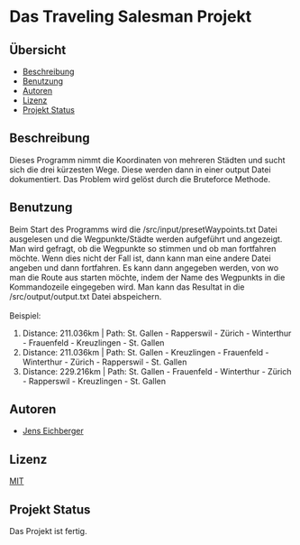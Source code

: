 # Das Traveling Salesman Projekt

## Übersicht
- [Beschreibung](#beschreibung)
- [Benutzung](#benutzung)
- [Autoren](#autoren)
- [Lizenz](#lizenz)
- [Projekt Status](#projekt-status)

## Beschreibung
Dieses Programm nimmt die Koordinaten von mehreren Städten und sucht sich die drei kürzesten Wege. 
Diese werden dann in einer output Datei dokumentiert. Das Problem wird gelöst durch die Bruteforce Methode.<br> 

## Benutzung
Beim Start des Programms wird die /src/input/presetWaypoints.txt Datei ausgelesen und die Wegpunkte/Städte werden aufgeführt und angezeigt. 
Man wird gefragt, ob die Wegpunkte so stimmen und ob man fortfahren möchte. Wenn dies nicht der Fall ist, dann kann man eine andere Datei angeben und dann fortfahren. 
Es kann dann angegeben werden, von wo man die Route aus starten möchte, indem der Name des Wegpunkts in die Kommandozeile eingegeben wird. 
Man kann das Resultat in die /src/output/output.txt Datei abspeichern.
<br><br>
Beispiel: <br>
1. Distance: 211.036km | Path: St. Gallen - Rapperswil - Zürich - Winterthur - Frauenfeld - Kreuzlingen - St. Gallen 
 2. Distance: 211.036km | Path: St. Gallen - Kreuzlingen - Frauenfeld - Winterthur - Zürich - Rapperswil - St. Gallen
 3. Distance: 229.216km | Path: St. Gallen - Frauenfeld - Winterthur - Zürich - Rapperswil - Kreuzlingen - St. Gallen

## Autoren
- [Jens Eichberger](https://github.com/Nexterbyby)

## Lizenz
[MIT](https://choosealicense.com/licenses/mit/)

## Projekt Status
Das Projekt ist fertig. <br>
